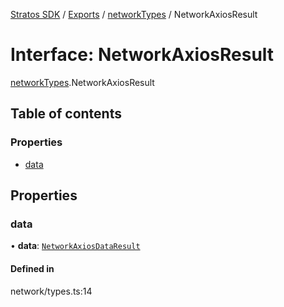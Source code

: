 [Stratos SDK](../README.md) / [Exports](../modules.md) / [networkTypes](../modules/networkTypes.md) / NetworkAxiosResult

# Interface: NetworkAxiosResult

[networkTypes](../modules/networkTypes.md).NetworkAxiosResult

## Table of contents

### Properties

- [data](networkTypes.NetworkAxiosResult.md#data)

## Properties

### data

• **data**: [`NetworkAxiosDataResult`](networkTypes.NetworkAxiosDataResult.md)

#### Defined in

network/types.ts:14
